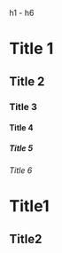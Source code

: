 h1 - h6

# Title 1
## Title 2
### Title 3
#### Title 4
##### Title 5
###### Title 6

Title1
==

Title2
--
